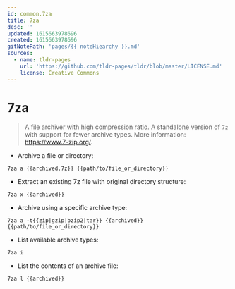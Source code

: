 ```yaml
---
id: common.7za
title: 7za
desc: ''
updated: 1615663978696
created: 1615663978696
gitNotePath: 'pages/{{ noteHiearchy }}.md'
sources:
  - name: tldr-pages
    url: 'https://github.com/tldr-pages/tldr/blob/master/LICENSE.md'
    license: Creative Commons
---
```

# 7za

> A file archiver with high compression ratio.
> A standalone version of `7z` with support for fewer archive types.
> More information: <https://www.7-zip.org/>.

- Archive a file or directory:

`7za a {{archived.7z}} {{path/to/file_or_directory}}`

- Extract an existing 7z file with original directory structure:

`7za x {{archived}}`

- Archive using a specific archive type:

`7za a -t{{zip|gzip|bzip2|tar}} {{archived}} {{path/to/file_or_directory}}`

- List available archive types:

`7za i`

- List the contents of an archive file:

`7za l {{archived}}`

